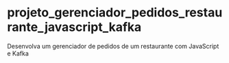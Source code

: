 # projeto_gerenciador_pedidos_restaurante_javascript_kafka
Desenvolva um gerenciador de pedidos de um restaurante com JavaScript e Kafka
